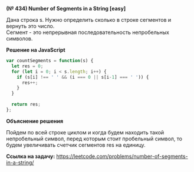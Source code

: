 **(№ 434) Number of Segments in a String [easy]**

Дана строка s. Нужно определить сколько в строке сегментов и вернуть это число.  
Сегмент - это непрерывная последовательность непробельных символов.

**Решение на JavaScript**

```javascript
var countSegments = function(s) {
  let res = 0;
  for (let i = 0; i < s.length; i++) {
    if (s[i] !== ' ' && (i === 0 || s[i-1] === ' ')) {
      res++;
    }
  }
  
  return res;
};
```

**Объяснение решения**

Пойдем по всей строке циклом и когда будем находить такой непробельный символ, перед которым стоит пробельный символ, то будем увеличивать счетчик сегментов res на единицу.

**Ссылка на задачу:** https://leetcode.com/problems/number-of-segments-in-a-string/